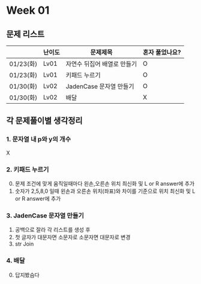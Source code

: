 # Week 01

## 문제 리스트

|          | 난이도  | 문제제목              | 혼자 풀었나요? |
|----------|------|-------------------|----------|
| 01/23(화) | Lv01 | 자연수 뒤집어 배열로 만들기   | O        |
| 01/23(화) | Lv01 | 키패드 누르기           | O        |
| 01/30(화) | Lv02 | JadenCase 문자열 만들기 | O        |
| 01/30(화) | Lv02 | 배달 | X        |





## 각 문제풀이별 생각정리
### 1. 문자열 내 p와 y의 개수
X
### 2. 키패드 누르기
0. 문제 조건에 맞게 움직일때마다 왼손,오른손 위치 최신화 및 L or R answer에 추가
1. 숫자가 2,5,8,0 일때 왼손과 오른손 위치(좌표)와 차이를 기준으로 위치 최신화 및 L or R answer에 추가

### 3. JadenCase 문자열 만들기
1. 공백으로 잘라 각 리스트를 생성 후 
2. 첫 글자가 대문자면 소문자로 소문자면 대문자로 변경
3. str Join

### 4. 배달
0. 답지봤슴다